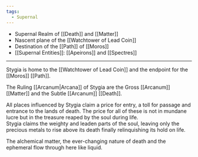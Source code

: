 ```yaml
---
tags:
  - Supernal
---
```

- Supernal Realm of [[Death]] and [[Matter]]
- Nascent plane of the [[Watchtower of Lead Coin]]
- Destination of the [[Path]] of [[Moros]]
- [[Supernal Entities]]: [[Apeirons]] and [[Spectres]]

---

Stygia is home to the [[Watchtower of Lead Coin]] and the endpoint for the [[Moros]] [[Path]].

The Ruling [[Arcanum|Arcana]] of Stygia are the Gross [[Arcanum]] [[Matter]] and the Subtle [[Arcanum]] [[Death]].

All places influenced by Stygia claim a price for entry, a toll for passage and entrance to the lands of death. The price for all of these is not in mundane lucre but in the treasure reaped by the soul during life.\
Stygia claims the weighty and leaden parts of the soul, leaving only the precious metals to rise above its death finally relinquishing its hold on life.

The alchemical matter, the ever-changing nature of death and the ephemeral flow through here like liquid.